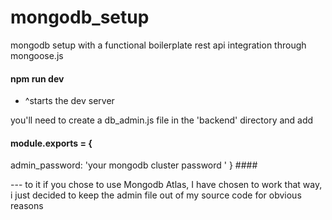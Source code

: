 # mongodb_setup
mongodb setup with a functional boilerplate rest api integration through mongoose.js

#### npm run dev #### 
* ^starts the dev server

you'll need to create a db_admin.js file in the 'backend' directory and add
#### module.exports = {
  admin_password: 'your mongodb cluster password '
} ####

--- to it if you chose to use Mongodb Atlas, I have chosen to work that way, i just decided to keep the admin file
out of my source code for obvious reasons
